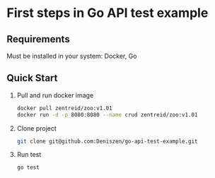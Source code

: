 # First steps in Go API test example


Requirements
------------
Must be installed in your system: Docker, Go

Quick Start
------------
1. Pull and run docker image
    ```bash 
    docker pull zentreid/zoo:v1.01
    docker run -d -p 8080:8080 --name crud zentreid/zoo:v1.01
    ```
2. Clone project
    ```bash
    git clone git@github.com:Deniszen/go-api-test-example.git
    ```
3. Run test
    ```bash
    go test
    ```